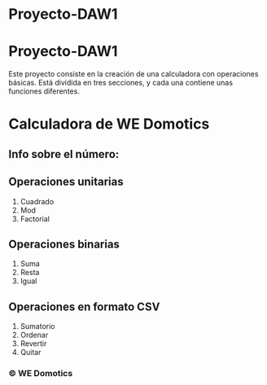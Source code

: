 # Proyecto-DAW1
# Proyecto-DAW1
Este proyecto consiste en la creación de una calculadora con operaciones básicas.
Está dividida en tres secciones, y cada una contiene unas funciones diferentes.

# Calculadora de WE Domotics

## Info sobre el número:

## Operaciones unitarias
1. Cuadrado
2. Mod
3. Factorial

## Operaciones binarias
1. Suma
2. Resta
3. Igual

## Operaciones en formato CSV
1. Sumatorio
2. Ordenar
3. Revertir
4. Quitar

### © WE Domotics